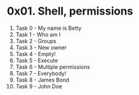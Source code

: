# 0x01. Shell, permissions

1. Task 0 - My name is Betty
2. Task 1 - Who am I
3. Task 2 - Groups
4. Task 3 - New owner
5. Task 4 - Empty!
6. Task 5 - Execute
7. Task 6 - Multiple permissions
8. Task 7 - Everybody!
9. Task 8 - James Bond
10. Task 9 - John Doe
